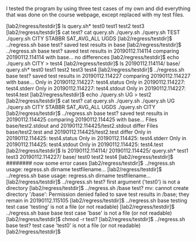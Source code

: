 I tested the program by using three test cases of my own and did everything that was done on the course webpage, except replaced with my test files. 

[lab2/regress/testdir]$ ls
query.sh*	test0		test1		test2		test3
[lab2/regress/testdir]$ cat test?
cat query.sh
./query.sh
./query.sh TEST
./query.sh CITY STABBR SAT_AVG_ALL UGDS
[lab2/regress/testdir]$ ../regress.sh base test?
saved test results in base
[lab2/regress/testdir]$ ../regress.sh base test?
saved test results in 20190112.114114
comparing 20190112.114114 with base...
no differences
[lab2/regress/testdir]$ echo ./query.sh CITY > test4
[lab2/regress/testdir]$ ls
20190112.114114/  base/  query.sh*  test0  test1  test2  test3  test4
[lab2/regress/testdir]$ ../regress.sh base test?
saved test results in 20190112.114227
comparing 20190112.114227 with base...
Only in 20190112.114227: test4.status
Only in 20190112.114227: test4.stderr
Only in 20190112.114227: test4.stdout
Only in 20190112.114227: test4.test
[lab2/regress/testdir]$ echo ./query.sh UG > test2
[lab2/regress/testdir]$ cat test?
cat query.sh
./query.sh
./query.sh UG
./query.sh CITY STABBR SAT_AVG_ALL UGDS
./query.sh CITY
[lab2/regress/testdir]$ ../regress.sh base test?
saved test results in 20190112.114425
comparing 20190112.114425 with base...
Files base/test2.stdout and 20190112.114425/test2.stdout differ
Files base/test2.test and 20190112.114425/test2.test differ
Only in 20190112.114425: test4.status
Only in 20190112.114425: test4.stderr
Only in 20190112.114425: test4.stdout
Only in 20190112.114425: test4.test
[lab2/regress/testdir]$ ls
20190112.114114/  20190112.114425/  query.sh*  test1  test3
20190112.114227/  base/       test0      test2  test4
[lab2/regress/testdir]$
######## now some error cases
[lab2/regress/testdir]$ ../regress.sh
usage: regress.sh dirname testfilename...
[lab2/regress/testdir]$ ../regress.sh base
usage: regress.sh dirname testfilename...
[lab2/regress/testdir]$ ../regress.sh test?
first argument ('test0') is not a directory
[lab2/regress/testdir]$ ../regress.sh /base test?
mv: cannot create directory '/base': Permission denied
failed to save test results in /base; they remain in 20190112.115105
[lab2/regress/testdir]$ ../regress.sh base testing
test case 'testing' is not a file (or not readable)
[lab2/regress/testdir]$ ../regress.sh base base
test case 'base' is not a file (or not readable)
[lab2/regress/testdir]$ chmod -r test?
[lab2/regress/testdir]$ ../regress.sh base test?
test case 'test0' is not a file (or not readable)
[lab2/regress/testdir]$